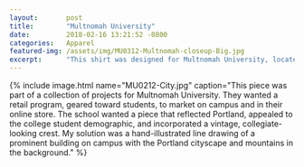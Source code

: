 ```yaml
---
layout:       post
title:        "Multnomah University"
date:         2018-02-16 13:21:52 -0800
categories:   Apparel
featured-img: /assets/img/MU0312-Multnomah-closeup-Big.jpg
excerpt:      "This shirt was designed for Multnomah University, located in the heart of Portland. I included a cityscape of the Portland skyline."
---
```


{% include image.html
	name="MU0212-City.jpg"
	caption="This piece was part of a collection of projects for Multnomah University. They wanted a retail program, geared toward students, to market on campus and in their online store. The school wanted a piece that reflected Portland, appealed to the college student demographic, and incorporated a vintage, collegiate-looking crest. My solution was a hand-illustrated line drawing of a prominent building on campus with the Portland cityscape and mountains in the background."
%}
